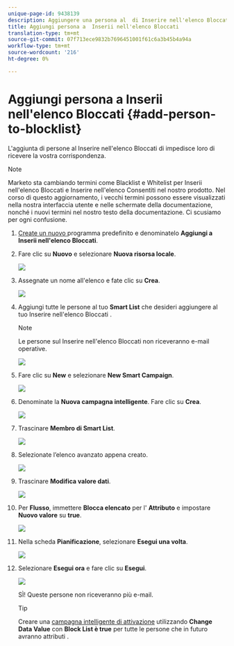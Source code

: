 ```yaml
---
unique-page-id: 9438139
description: Aggiungere una persona al  di Inserire nell'elenco Bloccati - Documenti Marketo - Documentazione del prodotto
title: Aggiungi persona a  Inserii nell'elenco Bloccati
translation-type: tm+mt
source-git-commit: 07f713ece9832b7696451001f61c6a3b45b4a94a
workflow-type: tm+mt
source-wordcount: '216'
ht-degree: 0%

---
```



# Aggiungi persona a  Inserii nell&#39;elenco Bloccati {#add-person-to-blocklist}

L&#39;aggiunta di persone al Inserire nell&#39;elenco Bloccati di  impedisce loro di ricevere la vostra corrispondenza.

>[!NOTE]
>
>Marketo sta cambiando termini come Blacklist e Whitelist per  Inserii nell&#39;elenco Bloccati e  Inserire nell&#39;elenco Consentiti nel nostro prodotto. Nel corso di questo aggiornamento, i vecchi termini possono essere visualizzati nella nostra interfaccia utente e nelle schermate della documentazione, nonché i nuovi termini nel nostro testo della documentazione. Ci scusiamo per ogni confusione.

1. [Create un nuovo ](/help/marketo/product-docs/core-marketo-concepts/programs/creating-programs/create-a-program.md) programma predefinito e denominatelo  **Aggiungi a  Inserii nell&#39;elenco Bloccati**.

1. Fare clic su **Nuovo** e selezionare **Nuova risorsa locale**.

   ![](assets/image2015-8-14-11-3a0-3a46.png)

1. Assegnate un nome all&#39;elenco e fate clic su **Crea**.

   ![](assets/image2015-8-14-11-3a2-3a26.png)

1. Aggiungi tutte le persone al tuo **Smart List** che desideri aggiungere al tuo Inserire nell&#39;elenco Bloccati .

   >[!NOTE]
   >
   >Le persone sul Inserire nell&#39;elenco Bloccati  non riceveranno e-mail operative.

   ![](assets/three-6.png)

1. Fare clic su **New** e selezionare **New Smart Campaign**.

   ![](assets/image2015-8-14-11-3a12-3a35.png)

1. Denominate la **Nuova campagna intelligente**. Fare clic su **Crea**.

   ![](assets/image2015-8-14-11-3a13-3a36.png)

1. Trascinare **Membro di Smart List**.

   ![](assets/image2015-8-14-11-3a16-3a34.png)

1. Selezionate l’elenco avanzato appena creato.

   ![](assets/image2015-8-14-11-3a17-3a5.png)

1. Trascinare **Modifica valore dati**.

   ![](assets/image2015-8-14-11-3a18-3a41.png)

1. Per **Flusso**, immettere **Blocca elencato** per l&#39; **Attributo** e impostare **Nuovo valore** su **true**.

   ![](assets/image2015-8-14-11-3a21-3a1.png)

1. Nella scheda **Pianificazione**, selezionare **Esegui una volta**.

   ![](assets/ten.png)

1. Selezionare **Esegui ora** e fare clic su **Esegui**.

   ![](assets/image2015-8-14-11-3a24-3a50.png)

   SÌ! Queste persone non riceveranno più e-mail.

   >[!TIP]
   >
   >Creare una [campagna intelligente di attivazione](/help/marketo/product-docs/core-marketo-concepts/smart-campaigns/creating-a-smart-campaign/create-a-new-smart-campaign.md) utilizzando **Change Data Value** con **Block List è true** per tutte le persone che in futuro avranno  attributi .
